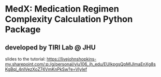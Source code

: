 # MedX: Medication Regimen Complexity Calculation Python Package
## developed by TIRI Lab @ JHU

slides to the tutorial: https://livejohnshopkins-my.sharepoint.com/:p:/g/personal/ylu106_jh_edu/EUIkpgsQpMlJlmaEnXg8sKgBql_4nIVezXoZ74VmKnPkSw?e=VIylef
